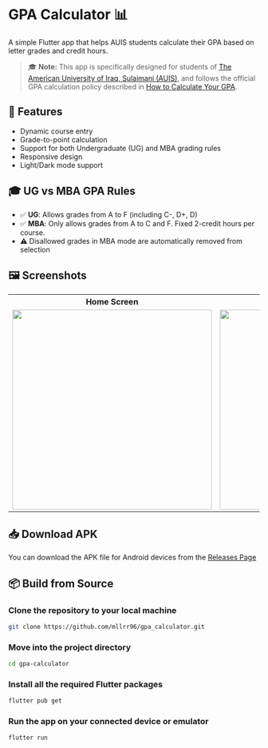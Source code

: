 # GPA Calculator 📊

A simple Flutter app that helps AUIS students calculate their GPA based on letter grades and credit hours.

> 🎓 **Note:** This app is specifically designed for students of [The American University of Iraq, Sulaimani (AUIS)](https://auis.edu.krd/), and follows the official GPA calculation policy described in [How to Calculate Your GPA](https://auis.edu.krd/how-calculate-your-gpa).

## 🚀 Features

- Dynamic course entry
- Grade-to-point calculation
- Support for both Undergraduate (UG) and MBA grading rules
- Responsive design
- Light/Dark mode support

## 🎓 UG vs MBA GPA Rules

- ✅ **UG**: Allows grades from A to F (including C-, D+, D)
- ✅ **MBA**: Only allows grades from A to C and F. Fixed 2-credit hours per course.
- ⚠️ Disallowed grades in MBA mode are automatically removed from selection

## 🖼️ Screenshots

<table>
  <tr>
    <th>Home Screen</th>
    <th>Grade Entry</th>
    <th>GPA Result</th>
  </tr>
  <tr>
    <td><img src="https://github.com/mllrr96/gpa_calculator/blob/main/screenshots/Home-Empty.png" width="400"/></td>
    <td><img src="https://github.com/mllrr96/gpa_calculator/blob/main/screenshots/Home.png" width="400"/></td>
    <td><img src="https://github.com/mllrr96/gpa_calculator/blob/main/screenshots/Result.png" width="400"/></td>
  </tr>
</table>

## 📥 Download APK

You can download the APK file for Android devices from the [Releases Page](https://github.com/mllrr96/gpa_calculator/releases/)

## 📦 Build from Source

### Clone the repository to your local machine
```bash
git clone https://github.com/mllrr96/gpa_calculator.git
```

### Move into the project directory
```bash
cd gpa-calculator
```

### Install all the required Flutter packages
```bash
flutter pub get
```

### Run the app on your connected device or emulator
```bash
flutter run
```
